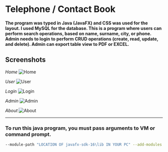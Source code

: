 # Telephone / Contact Book

**The program was typed in Java (JavaFX) and CSS was used for the layout. I used MySQL for the database. This is a program where users can perform search operations, based on name, surname, city, or phone. Admin needs to login to perform CRUD operations (create, read, update, and delete). Admin can export table view to PDF or EXCEL.**
</br>
## Screenshots

*Home*
![Home](https://user-images.githubusercontent.com/89692428/141304452-43f879cd-13a8-4d39-ae6c-eb4193813e3a.png)

*User*
![User](https://user-images.githubusercontent.com/89692428/141304472-ac8597bf-9bc7-40e3-96be-6102d69be411.png)

*Login*
![Login](https://user-images.githubusercontent.com/89692428/141304494-42118b5f-b89a-47e5-bb83-7f44b37c111a.png)

*Admin*
![Admin](https://user-images.githubusercontent.com/89692428/141304507-ce857c82-1df0-40b4-a642-750e1609c1b3.png)

*About*
![About](https://user-images.githubusercontent.com/89692428/141326473-ed0baf5e-b08f-4268-8eb4-512de7651de3.png)

<hr>

### To run this java program, you must pass arguments to VM or command prompt.
```bash
--module-path "LOCATION OF javafx-sdk-16\lib IN YOUR PC" --add-modules javafx.controls,javafx.fxml
```

